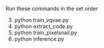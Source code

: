 Run these commands in the set order
  
3. python train_vqvae.py
4. python extract_code.py
5. python train_pixelsnail.py
6. python inference.py

